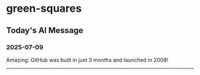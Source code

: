 # green-squares

## Today's AI Message

### 2025-07-09

Amazing: GitHub was built in just 3 months and launched in 2008!

---------

